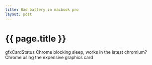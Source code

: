 ```yaml
---
title: Bad battery in macbook pro
layout: post
---
```


{{ page.title }}
================

gfxCardStatus
Chrome blocking sleep, works in the latest chromium?
Chrome using the expensive graphics card
